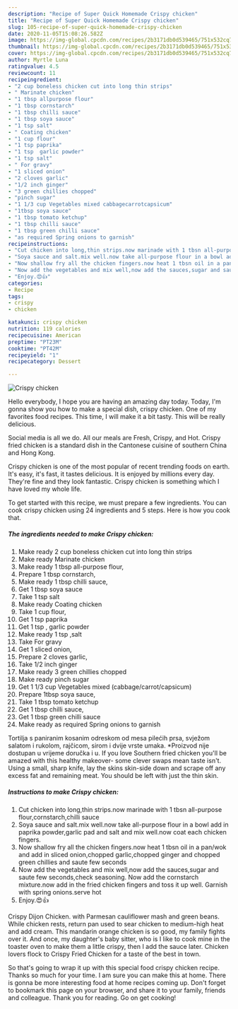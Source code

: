 ```yaml
---
description: "Recipe of Super Quick Homemade Crispy chicken"
title: "Recipe of Super Quick Homemade Crispy chicken"
slug: 105-recipe-of-super-quick-homemade-crispy-chicken
date: 2020-11-05T15:08:26.582Z
image: https://img-global.cpcdn.com/recipes/2b3171db0d539465/751x532cq70/crispy-chicken-recipe-main-photo.jpg
thumbnail: https://img-global.cpcdn.com/recipes/2b3171db0d539465/751x532cq70/crispy-chicken-recipe-main-photo.jpg
cover: https://img-global.cpcdn.com/recipes/2b3171db0d539465/751x532cq70/crispy-chicken-recipe-main-photo.jpg
author: Myrtle Luna
ratingvalue: 4.5
reviewcount: 11
recipeingredient:
- "2 cup boneless chicken cut into long thin strips"
- " Marinate chicken"
- "1 tbsp allpurpose flour"
- "1 tbsp cornstarch"
- "1 tbsp chilli sauce"
- "1 tbsp soya sauce"
- "1 tsp salt"
- " Coating chicken"
- "1 cup flour"
- "1 tsp paprika"
- "1 tsp  garlic powder"
- "1 tsp salt"
- " For gravy"
- "1 sliced onion"
- "2 cloves garlic"
- "1/2 inch ginger"
- "3 green chillies chopped"
- "pinch sugar"
- "1 1/3 cup Vegetables mixed cabbagecarrotcapsicum"
- "1tbsp soya sauce"
- "1 tbsp tomato ketchup"
- "1 tbsp chilli sauce"
- "1 tbsp green chilli sauce"
- "as required Spring onions to garnish"
recipeinstructions:
- "Cut chicken into long,thin strips.now marinade with 1 tbsn all-purpose flour,cornstarch,chilli sauce"
- "Soya sauce and salt.mix well.now take all-purpose flour in a bowl add in paprika powder,garlic pad and salt and mix well.now coat each chicken fingers."
- "Now shallow fry all the chicken fingers.now heat 1 tbsn oil in a pan/wok and add in sliced onion,chopped garlic,chopped ginger and chopped green chillies and saute few seconds"
- "Now add the vegetables and mix well,now add the sauces,sugar and saute few seconds,check seasoning. Now add the cornstarch mixture.now add in the fried chicken fingers and toss it up well. Garnish with spring onions.serve hot"
- "Enjoy.😍👍"
categories:
- Recipe
tags:
- crispy
- chicken

katakunci: crispy chicken 
nutrition: 119 calories
recipecuisine: American
preptime: "PT23M"
cooktime: "PT42M"
recipeyield: "1"
recipecategory: Dessert

---
```



![Crispy chicken](https://img-global.cpcdn.com/recipes/2b3171db0d539465/751x532cq70/crispy-chicken-recipe-main-photo.jpg)

Hello everybody, I hope you are having an amazing day today. Today, I'm gonna show you how to make a special dish, crispy chicken. One of my favorites food recipes. This time, I will make it a bit tasty. This will be really delicious.

Social media is all we do. All our meals are Fresh, Crispy, and Hot. Crispy fried chicken is a standard dish in the Cantonese cuisine of southern China and Hong Kong.

Crispy chicken is one of the most popular of recent trending foods on earth. It's easy, it's fast, it tastes delicious. It is enjoyed by millions every day. They're fine and they look fantastic. Crispy chicken is something which I have loved my whole life.


To get started with this recipe, we must prepare a few ingredients. You can cook crispy chicken using 24 ingredients and 5 steps. Here is how you cook that.

<!--inarticleads1-->

##### The ingredients needed to make Crispy chicken:

1. Make ready 2 cup boneless chicken cut into long thin strips
1. Make ready  Marinate chicken
1. Make ready 1 tbsp all-purpose flour,
1. Prepare 1 tbsp cornstarch,
1. Make ready 1 tbsp chilli sauce,
1. Get 1 tbsp soya sauce
1. Take 1 tsp salt
1. Make ready  Coating chicken
1. Take 1 cup flour,
1. Get 1 tsp paprika
1. Get 1 tsp , garlic powder
1. Make ready 1 tsp ,salt
1. Take  For gravy
1. Get 1 sliced onion,
1. Prepare 2 cloves garlic,
1. Take 1/2 inch ginger
1. Make ready 3 green chillies chopped
1. Make ready pinch sugar
1. Get 1 1/3 cup Vegetables mixed (cabbage/carrot/capsicum)
1. Prepare 1tbsp soya sauce,
1. Take 1 tbsp tomato ketchup
1. Get 1 tbsp chilli sauce,
1. Get 1 tbsp green chilli sauce
1. Make ready as required Spring onions to garnish


Tortilja s paniranim kosanim odreskom od mesa pilećih prsa, svježom salatom i rukolom, rajčicom, sirom i dvije vrste umaka. *Proizvod nije dostupan u vrijeme doručka i u. If you love Southern fried chicken you&#39;ll be amazed with this healthy makeover- some clever swaps mean taste isn&#39;t. Using a small, sharp knife, lay the skins skin-side down and scrape off any excess fat and remaining meat. You should be left with just the thin skin. 

<!--inarticleads2-->

##### Instructions to make Crispy chicken:

1. Cut chicken into long,thin strips.now marinade with 1 tbsn all-purpose flour,cornstarch,chilli sauce
1. Soya sauce and salt.mix well.now take all-purpose flour in a bowl add in paprika powder,garlic pad and salt and mix well.now coat each chicken fingers.
1. Now shallow fry all the chicken fingers.now heat 1 tbsn oil in a pan/wok and add in sliced onion,chopped garlic,chopped ginger and chopped green chillies and saute few seconds
1. Now add the vegetables and mix well,now add the sauces,sugar and saute few seconds,check seasoning. Now add the cornstarch mixture.now add in the fried chicken fingers and toss it up well. Garnish with spring onions.serve hot
1. Enjoy.😍👍


Crispy Dijon Chicken. with Parmesan cauliflower mash and green beans. While chicken rests, return pan used to sear chicken to medium-high heat and add cream. This mandarin orange chicken is so good, my family fights over it. And once, my daughter&#39;s baby sitter, who is I like to cook mine in the toaster oven to make them a little crispy, then I add the sauce later. Chicken lovers flock to Crispy Fried Chicken for a taste of the best in town. 

So that's going to wrap it up with this special food crispy chicken recipe. Thanks so much for your time. I am sure you can make this at home. There is gonna be more interesting food at home recipes coming up. Don't forget to bookmark this page on your browser, and share it to your family, friends and colleague. Thank you for reading. Go on get cooking!
